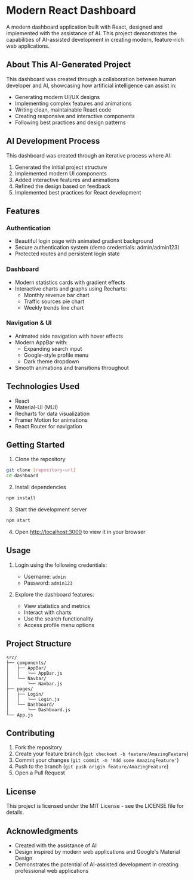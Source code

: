# Modern React Dashboard

A modern dashboard application built with React, designed and implemented with the assistance of AI. This project demonstrates the capabilities of AI-assisted development in creating modern, feature-rich web applications.

## About This AI-Generated Project

This dashboard was created through a collaboration between human developer and AI, showcasing how artificial intelligence can assist in:

- Generating modern UI/UX designs
- Implementing complex features and animations
- Writing clean, maintainable React code
- Creating responsive and interactive components
- Following best practices and design patterns

## AI Development Process

This dashboard was created through an iterative process where AI:

1. Generated the initial project structure
2. Implemented modern UI components
3. Added interactive features and animations
4. Refined the design based on feedback
5. Implemented best practices for React development

## Features

### Authentication

- Beautiful login page with animated gradient background
- Secure authentication system (demo credentials: admin/admin123)
- Protected routes and persistent login state

### Dashboard

- Modern statistics cards with gradient effects
- Interactive charts and graphs using Recharts:
  - Monthly revenue bar chart
  - Traffic sources pie chart
  - Weekly trends line chart

### Navigation & UI

- Animated side navigation with hover effects
- Modern AppBar with:
  - Expanding search input
  - Google-style profile menu
  - Dark theme dropdown
- Smooth animations and transitions throughout

## Technologies Used

- React
- Material-UI (MUI)
- Recharts for data visualization
- Framer Motion for animations
- React Router for navigation

## Getting Started

1. Clone the repository

```bash
git clone [repository-url]
cd dashboard
```

2. Install dependencies

```bash
npm install
```

3. Start the development server

```bash
npm start
```

4. Open [http://localhost:3000](http://localhost:3000) to view it in your browser

## Usage

1. Login using the following credentials:

   - Username: `admin`
   - Password: `admin123`

2. Explore the dashboard features:
   - View statistics and metrics
   - Interact with charts
   - Use the search functionality
   - Access profile menu options

## Project Structure

```
src/
├── components/
│   ├── AppBar/
│   │   └── AppBar.js
│   └── Navbar/
│       └── Navbar.js
├── pages/
│   ├── Login/
│   │   └── Login.js
│   └── Dashboard/
│       └── Dashboard.js
└── App.js
```

## Contributing

1. Fork the repository
2. Create your feature branch (`git checkout -b feature/AmazingFeature`)
3. Commit your changes (`git commit -m 'Add some AmazingFeature'`)
4. Push to the branch (`git push origin feature/AmazingFeature`)
5. Open a Pull Request

## License

This project is licensed under the MIT License - see the LICENSE file for details.

## Acknowledgments

- Created with the assistance of AI
- Design inspired by modern web applications and Google's Material Design
- Demonstrates the potential of AI-assisted development in creating professional web applications

